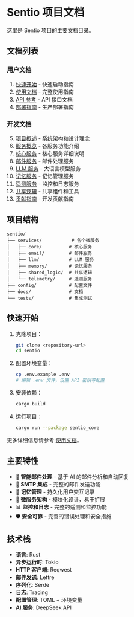# Sentio 项目文档

这里是 Sentio 项目的主要文档目录。

## 文档列表

### 用户文档
1. [快速开始](./getting_started.md) - 快速启动指南
2. [使用文档](./USER_GUIDE.md) - 完整使用指南
3. [API 参考](./API_REFERENCE.md) - API 接口文档
4. [部署指南](./DEPLOYMENT.md) - 生产部署指南

### 开发文档
5. [项目概述](./architecture.md) - 系统架构和设计理念
6. [服务概览](./services_overview.md) - 各服务功能介绍
7. [核心服务](./core_service.md) - 核心服务详细说明
8. [邮件服务](./email_service.md) - 邮件处理服务
9. [LLM 服务](./llm_service.md) - 大语言模型服务
10. [记忆服务](./memory_service.md) - 记忆管理服务
11. [遥测服务](./telemetry_service.md) - 监控和日志服务
12. [共享逻辑](./shared_logic.md) - 共享组件和工具
13. [贡献指南](./contributing.md) - 开发贡献指南

## 项目结构

```
sentio/
├── services/           # 各个微服务
│   ├── core/          # 核心服务
│   ├── email/         # 邮件服务
│   ├── llm/           # LLM 服务
│   ├── memory/        # 记忆服务
│   ├── shared_logic/  # 共享逻辑
│   └── telemetry/     # 遥测服务
├── config/            # 配置文件
├── docs/              # 文档
└── tests/             # 集成测试
```

## 快速开始

1. 克隆项目：
   ```bash
   git clone <repository-url>
   cd sentio
   ```

2. 配置环境变量：
   ```bash
   cp .env.example .env
   # 编辑 .env 文件，设置 API 密钥等配置
   ```

3. 安装依赖：
   ```bash
   cargo build
   ```

4. 运行项目：
   ```bash
   cargo run --package sentio_core
   ```

更多详细信息请参考 [使用文档](./USER_GUIDE.md)。

## 主要特性

- 🚀 **智能邮件处理** - 基于 AI 的邮件分析和自动回复
- 📧 **SMTP 集成** - 完整的邮件发送功能
- 🧠 **记忆管理** - 持久化用户交互记录
- 🔧 **微服务架构** - 模块化设计，易于扩展
- 📊 **监控和日志** - 完整的遥测和监控功能
- 🛡️ **安全可靠** - 完善的错误处理和安全措施

## 技术栈

- **语言**: Rust
- **异步运行时**: Tokio
- **HTTP 客户端**: Reqwest
- **邮件发送**: Lettre
- **序列化**: Serde
- **日志**: Tracing
- **配置管理**: TOML + 环境变量
- **AI 服务**: DeepSeek API
